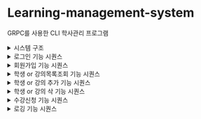 # Learning-management-system
GRPC를 사용한 CLI 학사관리 프로그램  

<details>
<summary>시스템 구조</summary>
<div markdown="1">       

![image](https://github.com/dtd1614/Learning-management-system/assets/116648310/4537e76e-0f47-4981-b947-9e01d648a54e)

</div>
</details>

<details>
<summary>로그인 기능 시퀀스</summary>
<div markdown="1">       

![image](https://github.com/dtd1614/Learning-management-system/assets/116648310/2e2c8937-50c2-4ce6-99a0-439e11414be3)

</div>
</details>

<details>
<summary>회원가입 기능 시퀀스</summary>
<div markdown="1">       

![image](https://github.com/dtd1614/Learning-management-system/assets/116648310/96a9799e-f09e-41f1-9c21-9283ade0bc16)

</div>
</details>

<details>
<summary>학생 or 강의목록조회 기능 시퀀스</summary>
<div markdown="1">       

![image](https://github.com/dtd1614/Learning-management-system/assets/116648310/1bf5e77e-f6b8-41d2-a938-f14f1dca6051)

강의목록조회 기능 시퀀스도 이것과 동일

</div>
</details>

<details>
<summary>학생 or 강의 추가 기능 시퀀스</summary>
<div markdown="1">       

![image](https://github.com/dtd1614/Learning-management-system/assets/116648310/1e57f35c-e5a5-421a-ae63-6767b49211fa)

강의 추가 기능 시퀀스도 이것과 동일

</div>
</details>

<details>
<summary>학생 or 강의 삭 기능 시퀀스</summary>
<div markdown="1">       

![image](https://github.com/dtd1614/Learning-management-system/assets/116648310/5ecae7a8-e57d-4538-9db7-36397a07cb13)

강의 삭제 기능 시퀀스도 이것과 동일

</div>
</details>

<details>
<summary>수강신청 기능 시퀀스</summary>
<div markdown="1">       

![image](https://github.com/dtd1614/Learning-management-system/assets/116648310/acc4d253-dd7e-441a-a78c-67741ddafda7)

</div>
</details>

<details>
<summary>로깅 기능 시퀀스</summary>
<div markdown="1">       

![image](https://github.com/dtd1614/Learning-management-system/assets/116648310/2b606a8c-aa24-47dc-806b-14f03833675a)

</div>
</details>




